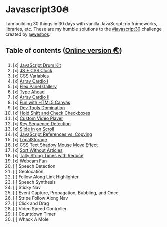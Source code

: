 # Javascript30🔥

I am building 30 things in 30 days with vanilla JavaScript; no frameworks, libraries, etc. These are my humble solutions to the [#javascript30](https://javascript30.com) challenge created by [@wesbos](https://github.com/wesbos).

## Table of contents ([Online version 🌏](https://pouyio.github.io/javascript30))

1. [x] [JavaScript Drum Kit](https://pouyio.github.io/01-drum-kit)
2. [x] [JS + CSS Clock](https://pouyio.github.io/02-clock)
3. [x] [CSS Variables](https://pouyio.github.io/03-css-variables)
4. [x] [Array Cardio I](https://pouyio.github.io/04-array-cardio-i)
5. [x] [Flex Panel Gallery](https://pouyio.github.io/05-flex-panel-image-gallery)
6. [x] [Type Ahead](https://pouyio.github.io/06-type-ahead)
7. [x] [Array Cardio II](https://pouyio.github.io/07-array-cardio-ii)
8. [x] [Fun with HTML5 Canvas](https://pouyio.github.io/08-fun-with-HTML5-canvas)
9. [x] [Dev Tools Domination](https://pouyio.github.io/09-must-know-dev-tool-tips)
10. [x] [Hold Shift and Check Checkboxes](https://pouyio.github.io/10-hold-shift-and-check-checkboxes)
11. [x] [Custom Video Player](https://pouyio.github.io/11-custom-html5-video-player)
12. [x] [Key Sequence Detection](https://pouyio.github.io/12-key-sequence-detection)
13. [x] [Slide in on Scroll](https://pouyio.github.io/13-slide-in-on-scroll)
14. [x] [JavaScript References vs. Copying](https://pouyio.github.io/14-reference-copying)
15. [x] [LocalStorage](https://pouyio.github.io/15-localStorage)
16. [x] [CSS Text Shadow Mouse Move Effect](https://pouyio.github.io/16-text-shadow)
17. [x] [Sort Without Articles](https://pouyio.github.io/17-sorting-without-articles)
18. [x] [Tally String Times with Reduce](https://pouyio.github.io/18-tally-strings)
19. [x] [Webcam Fun](https://pouyio.github.io/javascript30/19-webcam-fun)
20. [ ] Speech Detection
21. [ ] Geolocation
22. [ ] Follow Along Link Highlighter
23. [ ] Speech Synthesis
24. [ ] Sticky Nav
25. [ ] Event Capture, Propagation, Bubbling, and Once
26. [ ] Stripe Follow Along Nav
27. [ ] Click and Drag
28. [ ] Video Speed Controller
29. [ ] Countdown Timer
30. [ ] Whack A Mole
